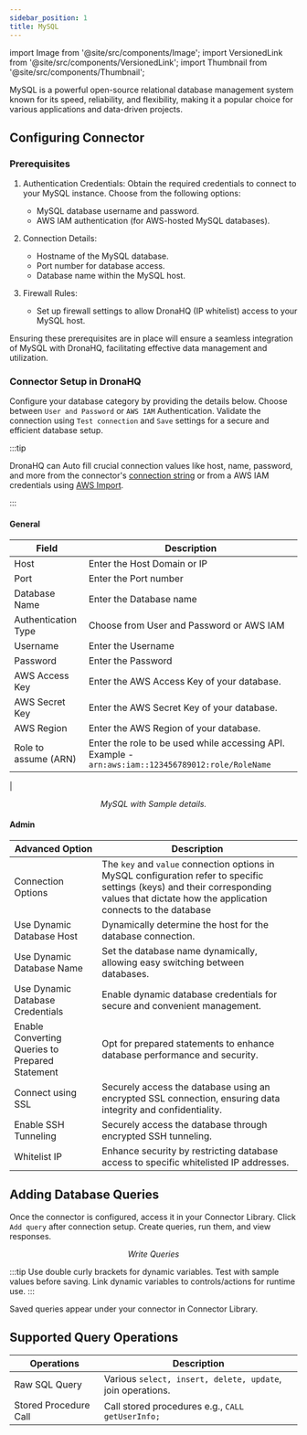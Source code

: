 ```yaml
---
sidebar_position: 1
title: MySQL
---
```

import Image from '@site/src/components/Image';
import VersionedLink from '@site/src/components/VersionedLink';
import Thumbnail from '@site/src/components/Thumbnail';



MySQL is a powerful open-source relational database management system known for its speed, reliability, and flexibility, making it a popular choice for various applications and data-driven projects. 

## Configuring Connector

### Prerequisites

1. Authentication Credentials: Obtain the required credentials to connect to your MySQL instance. Choose from the following options:
   - MySQL database username and password.
   - AWS IAM authentication (for AWS-hosted MySQL databases).

2. Connection Details:
   - Hostname of the MySQL database.
   - Port number for database access.
   - Database name within the MySQL host.

3. Firewall Rules:
   - Set up firewall settings to allow DronaHQ (IP whitelist) access to your MySQL host.

Ensuring these prerequisites are in place will ensure a seamless integration of MySQL with DronaHQ, facilitating effective data management and utilization.

### Connector Setup in DronaHQ

Configure your database category by providing the details below. Choose between `User and Password` or `AWS IAM` Authentication. Validate the connection using `Test connection` and `Save` settings for a secure and efficient database setup.

:::tip

DronaHQ can Auto fill crucial connection values like host, name, password, and more from the connector's [connection string](https://www.postgresql.org/docs/current/libpq-connect.html#LIBPQ-CONNSTRING) or from a AWS IAM credentials using [AWS Import](/datasource-concepts/aws_import).

:::

#### General 

| Field                | Description                             |
|----------------------|-----------------------------------------|
| Host                 | Enter the Host Domain or IP             |
| Port                 | Enter the Port number                   |
| Database Name        | Enter the Database name                 |
| Authentication Type | Choose from User and Password or AWS IAM |
| Username             | Enter the Username                      |
| Password             | Enter the Password                      |
| AWS Access Key             | Enter the AWS Access Key  of your database.      |
| AWS Secret Key | Enter the AWS Secret Key of your database.                      |
| AWS Region | Enter the AWS Region of your database.                   |
| Role to assume (ARN) | Enter the role to be used while accessing API. Example - `arn:aws:iam::123456789012:role/RoleName`

 |

<figure>
  <Thumbnail src="/img/reference/connectors/mysql/details.png" alt="MySQL with Sample details." />
  <figcaption align = "center"><i>MySQL with Sample details.</i></figcaption>
</figure>

#### Admin

| Advanced Option   | Description    |
|--------------------|---------------------|
| Connection Options | The `key` and `value` connection options in MySQL configuration refer to specific settings (keys) and their corresponding values that dictate how the application connects to the database |
| Use Dynamic Database Host                | Dynamically determine the host for the database connection.                               |
| Use Dynamic Database Name                | Set the database name dynamically, allowing easy switching between databases.              |
| <VersionedLink to = "../../datasource-concepts/dynamic_credentials"> Use Dynamic Database Credentials        </VersionedLink> | Enable dynamic database credentials for secure and convenient management.                  |
| <VersionedLink to = "../../datasource-concepts/prepared_statements"> Enable Converting Queries to Prepared Statement </VersionedLink>| Opt for prepared statements to enhance database performance and security.          |
| <VersionedLink to = "../../datasource-concepts/ssl_configurations"> Connect using SSL  </VersionedLink> | Securely access the database using an encrypted SSL connection, ensuring data integrity and confidentiality. |
| <VersionedLink to = "../../datasource-concepts/ssh_tunneling"> Enable SSH Tunneling          </VersionedLink>           | Securely access the database through encrypted SSH tunneling.                              |
| <VersionedLink to = "../../datasource-concepts/whitelisting_dronahq_ip"> Whitelist IP                 </VersionedLink>            | Enhance security by restricting database access to specific whitelisted IP addresses.     |



## Adding Database Queries

Once the connector is configured, access it in your Connector Library. Click `Add query` after connection setup. Create queries, run them, and view responses.

<figure>
  <Thumbnail src="/img/reference/connectors/mysql/data-query.jpeg" alt="Write Queries" />
  <figcaption align = "center"><i>Write Queries</i></figcaption>
</figure>

:::tip
Use double curly brackets for dynamic variables. Test with sample values before saving. Link dynamic variables to controls/actions for runtime use.
:::

Saved queries appear under your connector in Connector Library.



## Supported Query Operations

| Operations           | Description                                     |
|----------------------|-------------------------------------------------|
| Raw SQL Query        | Various `select, insert, delete, update`, join operations. |
| Stored Procedure Call| Call stored procedures e.g., `CALL getUserInfo;` |


